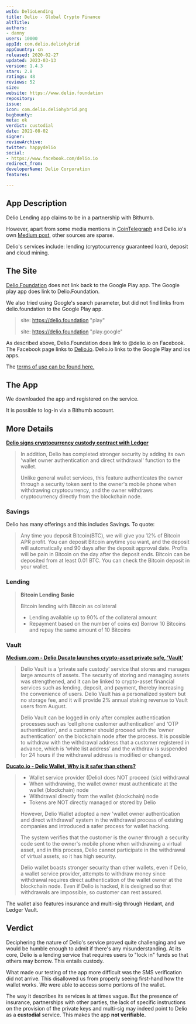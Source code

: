```yaml
---
wsId: DelioLending
title: Delio - Global Crypto Finance
altTitle: 
authors:
- danny
users: 10000
appId: com.delio.deliohybrid
appCountry: cn
released: 2020-02-27
updated: 2023-03-13
version: 1.4.3
stars: 2.8
ratings: 48
reviews: 52
size: 
website: https://www.delio.foundation
repository: 
issue: 
icon: com.delio.deliohybrid.png
bugbounty: 
meta: ok
verdict: custodial
date: 2021-08-02
signer: 
reviewArchive: 
twitter: happydelio
social:
- https://www.facebook.com/delio.io
redirect_from: 
developerName: Delio Corporation
features: 

---
```


## App Description

Delio Lending app claims to be in a partnership with Bithumb.

However, apart from some media mentions in [CoinTelegraph](https://cointelegraph.com/news/koreas-crypto-market-is-among-the-strongest-and-the-strangest-in-the-world) and Delio.io's own [Medium post](https://delio-io.medium.com/delio-getting-cryptocurrency-lending-on-bithumb-11567bd467c8), other sources are sparse. 

Delio's services include: lending (cryptocurrency guaranteed loan), deposit and cloud mining.

## The Site

[Delio.Foundation](https://www.delio.foundation/) does not link back to the Google Play app. The Google play app does link to Delio.Foundation.

We also tried using Google's search parameter, but did not find links from delio.foundation to the Google Play app.

> site: https://delio.foundation "play"
>
> site: https://delio.foundation "play.google"

As described above, Delio.Foundation does link to @delio.io on Facebook. The Facebook page links to [Delio.io](https://delio.io). Delio.io links to the Google Play and ios apps.

The [terms of use can be found here.](https://delio.io/terms)

## The App

We downloaded the app and registered on the service. 

It is possible to log-in via a Bithumb account. 

## More Details

[**Delio signs cryptocurrency custody contract with Ledger**](https://www.delio.io/investmentInfo/detail?id=280&p=0)

> In addition, Delio has completed stronger security by adding its own 'wallet owner authentication and direct withdrawal' function to the wallet.
>
> Unlike general wallet services, this feature authenticates the owner through a security token sent to the owner's mobile phone when withdrawing cryptocurrency, and the owner withdraws cryptocurrency directly from the blockchain node. 

### Savings

Delio has many offerings and this includes Savings. To quote:

> Any time you deposit Bitcoin(BTC), we will give you 12% of Bitcoin APR profit. You can deposit Bitcoin anytime you want, and the deposit will automatically end 90 days after the deposit approval date. Profits will be pain in Bitcoin on the day after the deposit ends. Bitcoin can be deposited from at least 0.01 BTC. You can check the Bitcoin deposit in your wallet.

### Lending

> **Bitcoin Lending Basic**
>
> Bitcoin lending with Bitcoin as collateral
> - Lending available up to 90% of the collateral amount
> - Repayment based on the number of coins ex) Borrow 10 Bitcoins and repay the same amount of 10 Bitcoins

### Vault

[**Medium.com - Delio Ducato launches crypto-asset private safe, ‘Vault’**](https://medium.com/ducato/delio-ducato-launches-crypto-asset-private-safe-vault-220b656c5766)

> Delio Vault is a ‘private safe custody’ service that stores and manages large amounts of assets. The security of storing and managing assets was strengthened, and it can be linked to crypto-asset financial services such as lending, deposit, and payment, thereby increasing the convenience of users. Delio Vault has a personalized system but no storage fee, and it will provide 2% annual staking revenue to Vault users from August.
>
> Delio Vault can be logged in only after complex authentication processes such as ‘cell phone customer authentication’ and ‘OTP authentication’, and a customer should proceed with the ‘owner authentication’ on the blockchain node after the process. It is possible to withdraw with the withdrawal address that a customer registered in advance, which is ‘white list address’ and the withdraw is suspended for 24 hours if the withdrawal address is modified or changed.

[**Ducato.io - Delio Wallet, Why is it safer than others?**](https://ducato.io/news/view/134?page=3)
>
> - Wallet service provider (Delio) does NOT proceed (sic) withdrawal
> - When withdrawing, the wallet owner must authenticate at the wallet (blockchain) node
> - Withdrawal directly from the wallet (blockchain) node
> - Tokens are NOT directly managed or stored by Delio
>
> However, Delio Wallet adopted a new 'wallet owner authentication and direct withdrawal' system in the withdrawal process of existing companies and introduced a safer process for wallet hacking.
>
> The system verifies that the customer is the owner through a security code sent to the owner's mobile phone when withdrawing a virtual asset, and in this process, Delio cannot participate in the withdrawal of virtual assets, so it has high security.
>
> Delio wallet boasts stronger security than other wallets, even if Delio, a wallet service provider, attempts to withdraw money since withdrawal requires direct authentication of the wallet owner at the blockchain node. Even if Delio is hacked, it is designed so that withdrawals are impossible, so customer can rest assured.

The wallet also features insurance and multi-sig through Hexlant, and Ledger Vault. 

## Verdict

Deciphering the nature of Delio's service proved quite challenging and we would be humble enough to admit if there's any misunderstanding. At its core, Delio is a lending service that requires users to "lock in" funds so that others may borrow. This entails custody.

What made our testing of the app more difficult was the SMS verification did not arrive. This disallowed us from properly seeing first-hand how the wallet works. We were able to access some portions of the wallet. 

The way it describes its services is at times vague. But the presence of insurance, partnerships with other parties, the lack of specific instructions on the provision of the private keys and multi-sig may indeed point to Delio as a **custodial** service. This makes the app **not verifiable.**
